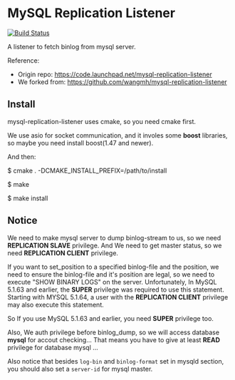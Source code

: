 MySQL Replication Listener
=========================

[![Build Status](https://secure.travis-ci.org/BullSoft/mysql-replication-listener.png?branch=master)](http://travis-ci.org/BullSoft/mysql-replication-listener)

A listener to fetch binlog from mysql server.

Reference:
 - Origin repo: https://code.launchpad.net/mysql-replication-listener
 - We forked from: https://github.com/wangmh/mysql-replication-listener

Install
--------------------
mysql-replication-listener uses cmake, so you need cmake first.

We use asio for socket communication, and it involes some **boost** libraries, so maybe you need install boost(1.47 and newer).

And then:

$ cmake .  -DCMAKE_INSTALL_PREFIX=/path/to/install

$ make

$ make install


Notice
--------------------
We need to make mysql server to dump binlog-stream to us, so we need **REPLICATION SLAVE** privilege.
And We need to get master status, so we need **REPLICATION CLIENT** privilege.

If you want to set_position to a specified binlog-file and the position, we need to ensure the binlog-file and it's position are legal, so we need to execute "SHOW BINARY LOGS" on the server. Unfortunately, 
   In MySQL 5.1.63 and earlier, the **SUPER** privilege was required to use this statement. Starting with MYSQL 5.1.64, a user with the **REPLICATION CLIENT** privilege may also execute this statement.

So If you use MySQL 5.1.63 and earlier, you need **SUPER** privilege too. 

Also, We auth privilege before binlog_dump, so we will access database **mysql** for accout checking... That means you have to give at least **READ** privilege for database mysql ...

Also notice that besides `log-bin` and `binlog-format` set in mysqld section, you should also set a `server-id` for mysql master.

